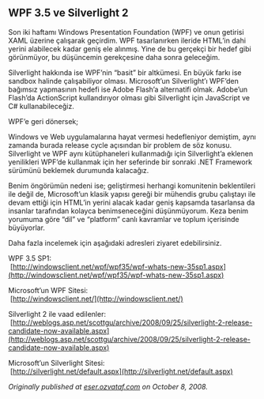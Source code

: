 ## WPF 3.5 ve Silverlight 2

Son iki haftamı Windows Presentation Foundation (WPF) ve onun getirisi XAML üzerine çalışarak geçirdim. WPF tasarlanırken ileride HTML’in dahi yerini alabilecek kadar geniş ele alınmış. Yine de bu gerçekçi bir hedef gibi görünmüyor, bu düşüncemin gerekçesine daha sonra geleceğim.

Silverlight hakkında ise WPF’nin “basit” bir altkümesi. En büyük farkı ise sandbox halinde çalışabiliyor olması. Microsoft’un Silverlight’ı WPF’den bağımsız yapmasının hedefi ise Adobe Flash’a alternatifi olmak. Adobe’un Flash’da ActionScript kullandırıyor olması gibi Silverlight için JavaScript ve C# kullanabileceğiz.

WPF’e geri dönersek;

Windows ve Web uygulamalarına hayat vermesi hedefleniyor demiştim, aynı zamanda burada release cycle açısından bir problem de söz konusu. Silverlight ve WPF aynı kütüphaneleri kullanmadığı için Silverlight’a eklenen yenilikleri WPF’de kullanmak için her seferinde bir sonraki .NET Framework sürümünü beklemek durumunda kalacağız.

Benim öngörümün nedeni ise; geliştirmesi herhangi komunitenin beklentileri ile değil de, Microsoft’un klasik yapısı gereği bir mühendis grubu çalıştayı ile devam ettiği için HTML’in yerini alacak kadar geniş kapsamda tasarlansa da insanlar tarafından kolayca benimseneceğini düşünmüyorum. Keza benim yorumuma göre “dil” ve “platform” canlı kavramlar ve toplum içerisinde büyüyorlar.

Daha fazla incelemek için aşağıdaki adresleri ziyaret edebilirsiniz.

WPF 3.5 SP1:  
 [http://windowsclient.net/wpf/wpf35/wpf-whats-new-35sp1.aspx](http://windowsclient.net/wpf/wpf35/wpf-whats-new-35sp1.aspx)

Microsoft’un WPF Sitesi:  
 [http://windowsclient.net/](http://windowsclient.net/)

Silverlight 2 ile vaad edilenler:  
 [http://weblogs.asp.net/scottgu/archive/2008/09/25/silverlight-2-release-candidate-now-available.aspx](http://weblogs.asp.net/scottgu/archive/2008/09/25/silverlight-2-release-candidate-now-available.aspx)

Microsoft’un Silverlight Sitesi:  
 [http://silverlight.net/default.aspx](http://silverlight.net/default.aspx)

*Originally published at* [*eser.ozvataf.com*](http://eser.ozvataf.com/wpf-3-5-ve-silverlight-2/) *on October 8, 2008.*
